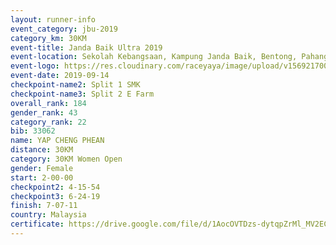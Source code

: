 ```yaml
---
layout: runner-info 
event_category: jbu-2019 
category_km: 30KM 
event-title: Janda Baik Ultra 2019 
event-location: Sekolah Kebangsaan, Kampung Janda Baik, Bentong, Pahang, Malaysia 
event-logo: https://res.cloudinary.com/raceyaya/image/upload/v1569217009/logo/janda-baik_vch1pc.jpg 
event-date: 2019-09-14 
checkpoint-name2: Split 1 SMK 
checkpoint-name3: Split 2 E Farm 
overall_rank: 184
gender_rank: 43
category_rank: 22
bib: 33062
name: YAP CHENG PHEAN
distance: 30KM
category: 30KM Women Open
gender: Female
start: 2-00-00
checkpoint2: 4-15-54
checkpoint3: 6-24-19
finish: 7-07-11
country: Malaysia
certificate: https://drive.google.com/file/d/1AocOVTDzs-dytqpZrMl_MV2ECNYsTTft/view?usp=sharing
---
```


